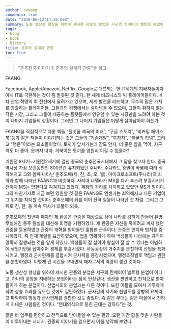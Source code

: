 ```yaml
---
author: cwyang
comments: true
date: "2019-06-12T14:30:00Z"
summary: 노동 생산성 향상을 위하여 제시한 관중의 분업은 서구의 컨베이어 벨트형 분업이 아니고, 하나의 공정을 지배하는 분업이라는 점이 인상깊다.
tags:
- blog
- book
- history
title: 춘추의 설계자 관중
toc: true
---
```

> "춘추전국 이야기 1: 춘추의 설계자 관중"을 읽고.

FAANG.

Facebook, Apple/Amazon, Netflix, Google로 대표되는 현 IT세계의 지배자들이다. 아니 IT로 국한하는 것이 좀 잘못된 것 같다. 현 세계 비즈니스의 빅 플레이어들이다. 4차 산업 혁명의 최 전선에서 달려가고 있으며, 세계 발전을 리드하고, 무수히 많은 가치를 창출하는 플레이어들. 그들과의 경쟁에서는 살아남을 수 없으며, 그들이 취하지 않는 작은 시장, 그리고 그들이 제공하는 플랫폼에서 영유할 수 있는 시장만을 노려야 하는 것이 나머지 기업들의 상황이다. 그러면 그  나머지 기업들은 어떻게 살아남아야 하는가.

FAANG을 직접적으로 다룬 책들 “플랫폼 제국의 미래”, “구글 스토리”, “비커밍 페이스북”등과 같은 책들이 이야기하는 것은 그들의 “기술개발”, “투자자”, “불굴의 집념”, 그리고 “행운”이라는 요소들이었다. 토끼가 앞서가는데 잠도 안자, 더 좋은 밥을 먹어, 지구력도 더 좋아. 운까지 따라. 거북이는 토끼를 영원히 이길 수 없을까?

기원전 8세기~기원전2세기에 걸친 중국의 춘추전국시대에서 그 답을 찾고자 한다.
중국 역사상 가장 오랜동안인 800년간 유지되었던 주나라. 주나라도 왕권이 바뀜에 따라 쇠약해지고 그와 함께 나타난 춘추오패(제, 진, 초, 오, 월). 마이크로소프트(주나라)의 쇠약과 함께 나타난 FAANG과 비슷하다. 사티아 나델라가 MS를 다시 추스려 부흥시키기 전까지 MS는 망한다고 여겨지고 있었다. 제왕의 자리를 차지하고 있었던 MS가 말이다. 그와 마찬가지로 지금 보면 영원할 것 같은 FAANG도 언젠가는 쇠약해지고 다른 기업이 그 위치를 차지할 것이다. 춘추오패의 뒤를 이어 전국 칠웅이 나타난 것 처럼. 그리고 그 뒤로 진, 한, 등 계속 역사가 되풀이 되듯.

춘추오패의 첫번째 패자인 제 환공은 관중을 재상으로 삼아 나라를 강하게 만들어 유명무실해진 동주 왕실을 대신해 회맹을 거행하였다. 제 환공은 자신을 죽이려고 까지 했던 관중을 등용하였고 관중의 개혁을 받아들인 훌륭한 군주이다. 관중은 인치와 법치를 중시하였다. 즉 인재 제일을 표방하였으며, 법을 명확하게 하여 백성들이 나라에는 규칙이 명확히  집행되는 것을 알게 하였다. 백성들이 잘 살아야 왕실이 잘 살 수 있다는 이념하에 생업기반을 잡아주어 경제를 부흥시켰다. 사농공상의 거주지를 분할하여 산업을 특화시키고,  행정과 군사편제를 결합시켜 군사력을 증강시켰으며, 행정조직별로 책임과 권한을 분할하였다. 이렇게 긴 시간을 보내면서 패자로서의 역량이 생긴 것이다.

노동 생산성 향상을 위하여 제시한 관중의 분업은 서구의 컨베이어 벨트형 분업이 아니고, 하나의 공정을 지배하는 분업이라는 점이 인상깊다. 생산을 편안하고 천직으로 받아들이게 하는 분업이다. 산업사회의 분업과는 다른 것이다. 또한 이들을 모여서 거주하게 하여 상승 효과를 유도한 것에도 감탄하였다. 군사간의 사기와 친밀도를 강병의 요체라고 파악하여 행정과 군사편제를 결합한 것도 좋았다. 즉 같은 부대는 같은 마을에서 친하게 지내온 사람들인 것이다. “연대의식으로 뭉친 군대는 강하다”는 것.

맡은 바 업무를 편안하고 천직으로 받아들일 수 있는 환경. 오랜 기간 합을 맞춘 사람들이 이루어내는 시너지. 관중의 이야기를 읽으면서 이를 생각해 보았다.

